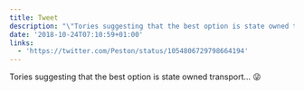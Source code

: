 ```yaml
---
title: Tweet
description: "\"Tories suggesting that the best option is state owned transport... \U0001F61C \""
date: '2018-10-24T07:10:59+01:00'
links:
  - 'https://twitter.com/Peston/status/1054806729798664194'
---
```

Tories suggesting that the best option is state owned transport... 😜 
